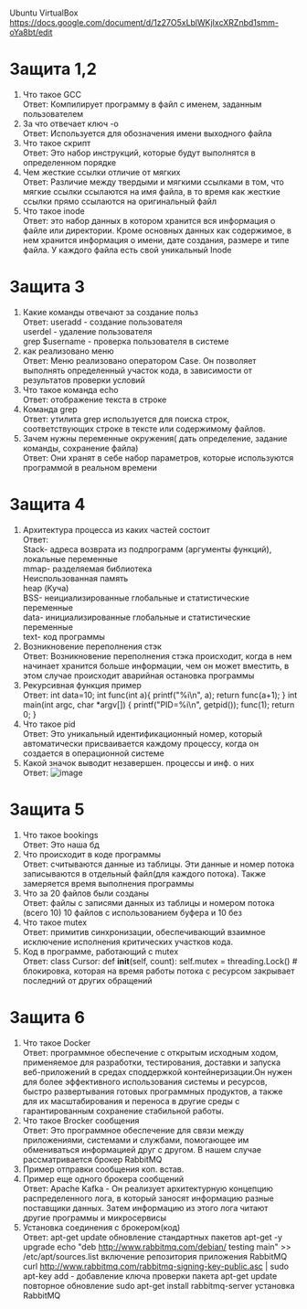<br>Ubuntu VirtualBox
https://docs.google.com/document/d/1z27O5xLblWKjIxcXRZnbd1smm-oYa8bt/edit

# Защита 1,2
1. Что такое GCC<br>
Ответ: Компилирует программу в файл с именем, заданным пользователем
2. За что отвечает ключ -o<br>
Ответ: Используется для обозначения имени выходного файла
3. Что такое скрипт<br>
Ответ: Это набор инструкций, которые будут выполнятся в определенном порядке
4. Чем жесткие ссылки отличие от мягких<br>
Ответ: Различие между твердыми и мягкими ссылками в том, что мягкие ссылки ссылаются на имя файла, в то время как жесткие ссылки прямо ссылаются на оригинальный файл
5. Что такое inode<br>
Ответ: это набор данных в котором хранится вся информация о файле или директории. Кроме основных данных как содержимое, в нем хранится информация о имени, дате создания, размере и типе файла. У каждого файла есть свой уникальный Inode
# Защита 3
1. Какие команды отвечают за создание польз<br>
Ответ: useradd - создание пользователя<br>
       userdel - удаление пользователя<br>
       grep $username - проверка пользователя в системе<br>
2. как реализовано меню<br>
Ответ: Меню реализовано оператором Case. Он позволяет выполнять определенный участок кода, в зависимости от результатов проверки условий
3. Что такое команда echo<br>
Ответ: отображение текста в строке
4. Команда grep<br>
Ответ: утилита grep используется для поиска строк, соответствующих строке в тексте или содержимому файлов.
5. Зачем нужны переменные окружения( дать определение, задание команды, сохранение файла)<br>
Ответ: Они хранят в себе набор параметров, которые используются программой в реальном времени 
# Защита 4
1. Архитектура процесса из каких частей состоит<br>
Ответ:
<br>Stack- адреса возврата из подпрограмм (аргументы функций), локальные переменные 
<br>mmap- разделяемая библиотека
<br>Неиспользованная память
<br>heap (Куча)
<br>BSS- неициализированные глобальные и статистические переменные
<br>data- инициализированные глобальные и статистические переменные
<br>text- код программы
2. Возникновение переполнения стэк<br>
Ответ: Возникновение переполнения стэка происходит, когда в нем начинает хранится больше информации, чем он может вместить, в этом случае происходит аварийная остановка программы
3. Рекурсивная функция пример<br>
Ответ: 
int data=10;
int func(int a){
	printf("%i\n", a);
	return func(a+1);
}
int main(int argc, char *argv[])
{
	printf("PID=%i\n", getpid());
	func(1);
	return 0;
}
4. Что такое pid<br>
Ответ: Это уникальный идентификационный номер, который автоматически присваивается каждому процессу, когда он создается в операционной системе
5. Какой значок выводит незавершен. процессы и инф. о них<br>
Ответ: ![image](https://user-images.githubusercontent.com/90219892/159552075-6c1d2ed9-2ef3-44e8-b3af-ef83764ca884.png)
# Защита 5
1. Что такое bookings<br>
Ответ: Это наша бд
2. Что происходит в коде программы<br>
Ответ: считываются данные из таблицы. Эти данные и номер потока записываются в отдельный файл(для каждого потока). Также замеряется время выполнения программы
3. Что за 20 файлов были созданы<br>
Ответ: файлы с записями данных из таблицы и номером потока (всего 10) 10 файлов с использованием буфера и 10 без
4. Что такое mutex<br>
Ответ: примитив синхронизации, обеспечивающий взаимное исключение исполнения критических участков кода.
5. Код в программе, работающий с mutex<br>
Ответ: class Cursor:
    def __init__(self, count):
        self.mutex = threading.Lock() # блокировка, которая на время работы потока с ресурсом закрывает последний от других обращений
# Защита 6
1. Что такое Docker<br>
Ответ: программное обеспечение с открытым исходным ходом, применяемое для разработки, тестирования, доставки и запуска веб-приложений в средах споддержкой контейнеризации.Он нужен для более эффективного использования системы и ресурсов, быстро развертывания готовых программных продуктов, а также для их масштабирования и переноса в другие среды с гарантированным сохранение стабильной работы.
2. Что такое Brocker сообщения<br>
Ответ: Это программное обеспечение для связи между приложениями, системами и службами, помогающее им обмениваться информацией друг с другом. В нашем случае рассматривается брокер RabbitMQ
3. Пример отправки сообщения коп. встав.<br>
4. Пример еще одного брокера сообщений<br>
Ответ: Apache Kafka -  Он реализует архитектурную концепцию распределенного лога, в который заносят информацию разные поставщики данных. Затем информацию из этого лога читают другие программы и микросервисы
5. Установка соединения с брокером(код)<br>
Ответ: 
apt-get    update обновление стандартных пакетов
apt-get -y upgrade
echo "deb http://www.rabbitmq.com/debian/ testing main" >> /etc/apt/sources.list включение репозитория приложения RabbitMQ
curl http://www.rabbitmq.com/rabbitmq-signing-key-public.asc | sudo apt-key add - добавление ключа проверки пакета
apt-get update повторное обновление
sudo apt-get install rabbitmq-server установка RabbitMQ


